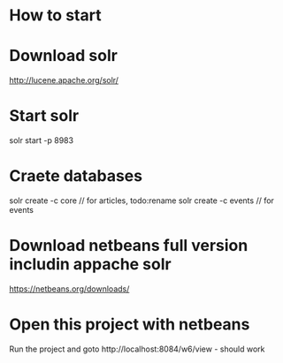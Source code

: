 # How to start

# Download solr 
http://lucene.apache.org/solr/

# Start solr
solr start -p 8983

# Craete databases 
solr create -c core // for articles, todo:rename
solr create -c events // for events

# Download netbeans full version includin appache solr
https://netbeans.org/downloads/

# Open this project with netbeans
Run the project and goto http://localhost:8084/w6/view - should work


